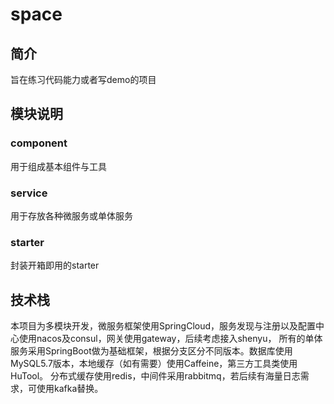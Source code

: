 # space

## 简介

旨在练习代码能力或者写demo的项目

## 模块说明

### component

用于组成基本组件与工具

### service

用于存放各种微服务或单体服务

### starter

封装开箱即用的starter

## 技术栈

本项目为多模块开发，微服务框架使用SpringCloud，服务发现与注册以及配置中心使用nacos及consul，网关使用gateway，后续考虑接入shenyu，
所有的单体服务采用SpringBoot做为基础框架，根据分支区分不同版本。数据库使用MySQL5.7版本，本地缓存（如有需要）使用Caffeine，第三方工具类使用HuTool。
分布式缓存使用redis，中间件采用rabbitmq，若后续有海量日志需求，可使用kafka替换。

##